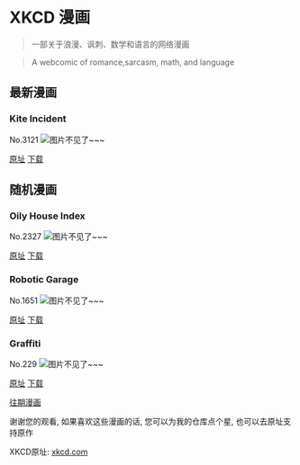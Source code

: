 # XKCD 漫画


> 一部关于浪漫、讽刺、数学和语言的网络漫画

> A webcomic of romance,sarcasm, math, and language


## 最新漫画
### Kite Incident
No.3121
![图片不见了~~~](https://imgs.xkcd.com/comics/kite_incident.png)

[原址](https://xkcd.com//3121) [下载](https://imgs.xkcd.com/comics/kite_incident.png)



## 随机漫画
### Oily House Index
No.2327
![图片不见了~~~](https://imgs.xkcd.com/comics/oily_house_index.png)

[原址](https://xkcd.com//2327) [下载](https://imgs.xkcd.com/comics/oily_house_index.png)



### Robotic Garage
No.1651
![图片不见了~~~](https://imgs.xkcd.com/comics/robotic_garage.png)

[原址](https://xkcd.com//1651) [下载](https://imgs.xkcd.com/comics/robotic_garage.png)



### Graffiti
No.229
![图片不见了~~~](https://imgs.xkcd.com/comics/graffiti.png)

[原址](https://xkcd.com//229) [下载](https://imgs.xkcd.com/comics/graffiti.png)



[往期漫画](image/)

谢谢您的观看, 如果喜欢这些漫画的话, 
您可以为我的仓库点个星, 也可以去原址支持原作

XKCD原址: [xkcd.com](https://xkcd.com)


